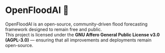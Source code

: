 # OpenFloodAI 🌊

OpenFloodAI is an open-source, community-driven flood forecasting framework designed to remain free and public.  
This project is licensed under the **GNU Affero General Public License v3.0 (AGPL-3.0)** — ensuring that all improvements and deployments remain open-source.

